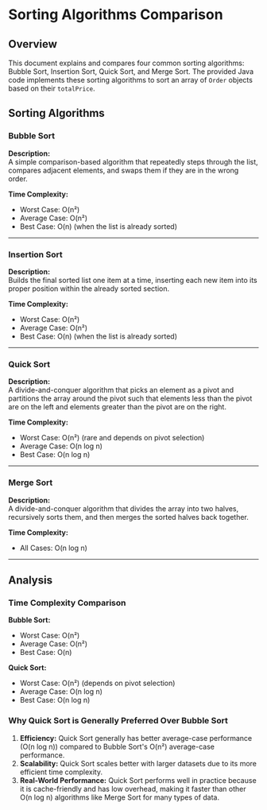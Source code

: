 # Sorting Algorithms Comparison

## Overview

This document explains and compares four common sorting algorithms: Bubble Sort, Insertion Sort, Quick Sort, and Merge Sort. The provided Java code implements these sorting algorithms to sort an array of `Order` objects based on their `totalPrice`.

## Sorting Algorithms

### Bubble Sort

**Description:**  
A simple comparison-based algorithm that repeatedly steps through the list, compares adjacent elements, and swaps them if they are in the wrong order.

**Time Complexity:**
- Worst Case: O(n²)
- Average Case: O(n²)
- Best Case: O(n) (when the list is already sorted)

---

### Insertion Sort

**Description:**  
Builds the final sorted list one item at a time, inserting each new item into its proper position within the already sorted section.

**Time Complexity:**
- Worst Case: O(n²)
- Average Case: O(n²)
- Best Case: O(n) (when the list is already sorted)

---

### Quick Sort

**Description:**  
A divide-and-conquer algorithm that picks an element as a pivot and partitions the array around the pivot such that elements less than the pivot are on the left and elements greater than the pivot are on the right.

**Time Complexity:**
- Worst Case: O(n²) (rare and depends on pivot selection)
- Average Case: O(n log n)
- Best Case: O(n log n)

---

### Merge Sort

**Description:**  
A divide-and-conquer algorithm that divides the array into two halves, recursively sorts them, and then merges the sorted halves back together.

**Time Complexity:**
- All Cases: O(n log n)

---

## Analysis

### Time Complexity Comparison

**Bubble Sort:**
- Worst Case: O(n²)
- Average Case: O(n²)
- Best Case: O(n)

**Quick Sort:**
- Worst Case: O(n²) (depends on pivot selection)
- Average Case: O(n log n)
- Best Case: O(n log n)

### Why Quick Sort is Generally Preferred Over Bubble Sort
1. **Efficiency:** Quick Sort generally has better average-case performance (O(n log n)) compared to Bubble Sort's O(n²) average-case performance.
2. **Scalability:** Quick Sort scales better with larger datasets due to its more efficient time complexity.
3. **Real-World Performance:** Quick Sort performs well in practice because it is cache-friendly and has low overhead, making it faster than other O(n log n) algorithms like Merge Sort for many types of data.


